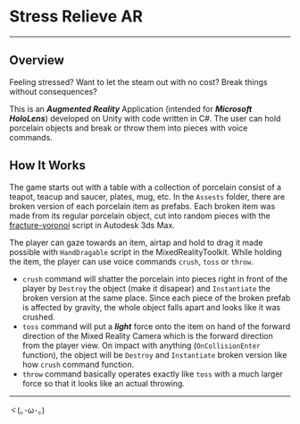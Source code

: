 # Stress Relieve AR

---------------------

## Overview

Feeling stressed? Want to let the steam out with no cost? Break things without consequences? 

This is an ***Augmented Reality*** Application (intended for ***Microsoft HoloLens***) developed on Unity with code written in C#. The user can hold porcelain objects and break or throw them into pieces with voice commands. 

## How It Works

The game starts out with a table with a collection of porcelain consist of a teapot, teacup and saucer, plates, mug, etc. In the `Assests` folder, there are broken version of each porcelain item as prefabs. Each broken item was made from its regular porcelain object, cut into random pieces with the [fracture-voronoi](http://www.scriptspot.com/3ds-max/scripts/fracture-voronoi) script in Autodesk 3ds Max. 

The player can gaze towards an item, airtap and hold to drag it made possible with `HandDragable` script in the MixedRealityToolkit. While holding the item, the player can use voice commands `crush`, `toss` or `throw`. 
* `crush` command will shatter the porcelain into pieces right in front of the player by `Destroy` the object (make it disapear) and `Instantiate` the broken version at the same place. Since each piece of the broken prefab is affected by gravity, the whole object falls apart and looks like it was crushed.  
* `toss` command will put a ***light*** force onto the item on hand of the forward direction of the Mixed Reality Camera which is the forward direction from the player view. On impact with anything (`OnCollisionEnter`  function), the object will be `Destroy` and `Instantiate` broken version like how `crush` command function. 
* `throw` command basically operates exactly like `toss` with a much larger force so that it looks like an actual throwing.


---------------------
ヾ(｡･ω･｡)
